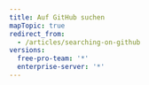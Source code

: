 ```yaml
---
title: Auf GitHub suchen
mapTopic: true
redirect_from:
  - /articles/searching-on-github
versions:
  free-pro-team: '*'
  enterprise-server: '*'
---
```


